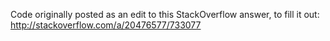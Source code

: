 Code originally posted as an edit to this StackOverflow answer, to fill it out:
http://stackoverflow.com/a/20476577/733077

